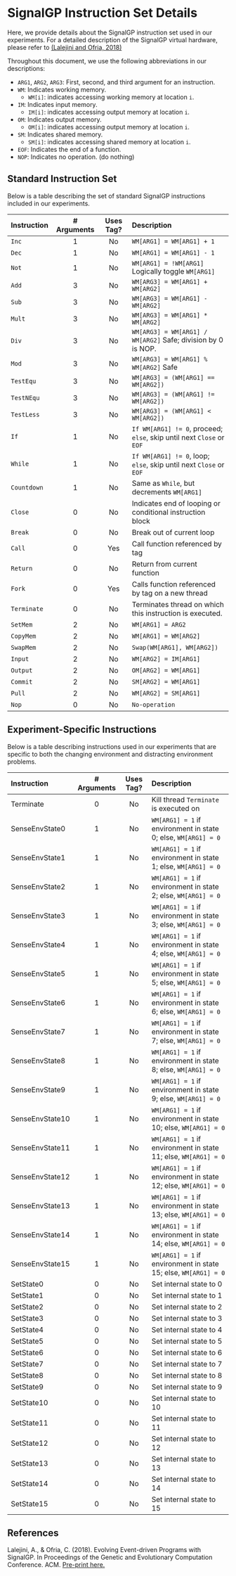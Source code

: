 
# SignalGP Instruction Set Details

Here, we provide details about the SignalGP instruction set used in our experiments.
For a detailed description of the SignalGP virtual hardware, please refer to
[(Lalejini and Ofria, 2018)](https://arxiv.org/pdf/1804.05445.pdf)

Throughout this document, we use the following abbreviations in our descriptions:

- `ARG1`, `ARG2`, `ARG3`: First, second, and third argument for an instruction.
- `WM`: Indicates working memory.
  - `WM[i]`: indicates accessing working memory at location `i`.
- `IM`: Indicates input memory.
  - `IM[i]`: indicates accessing output memory at location `i`.
- `OM`: Indicates output memory.
  - `OM[i]`: indicates accessing output memory at location `i`.
- `SM`: Indicates shared memory.
  - `SM[i]`: indicates accessing shared memory at location `i`.
- `EOF`: Indicates the end of a function.
- `NOP`: Indicates no operation. (do nothing)

## Standard Instruction Set

Below is a table describing the set of standard SignalGP instructions included in our experiments.

| Instruction | # Arguments | Uses Tag? | Description |
| :---        | :---:       | :---:     | :---        |
| `Inc`       | 1           | No        | `WM[ARG1] = WM[ARG1] + 1` |
| `Dec`       | 1           | No        | `WM[ARG1] = WM[ARG1] - 1` |
| `Not`       | 1           | No        | `WM[ARG1] = !WM[ARG1]` Logically toggle `WM[ARG1]` |
| `Add`       | 3           | No        | `WM[ARG3] = WM[ARG1] + WM[ARG2]` |
| `Sub`       | 3           | No        | `WM[ARG3] = WM[ARG1] - WM[ARG2]` |
| `Mult`      | 3           | No        | `WM[ARG3] = WM[ARG1] * WM[ARG2]` |
| `Div`       | 3           | No        | `WM[ARG3] = WM[ARG1] / WM[ARG2]` Safe; division by 0 is NOP. |
| `Mod`       | 3           | No        | `WM[ARG3] = WM[ARG1] % WM[ARG2]` Safe|
| `TestEqu`   | 3           | No        | `WM[ARG3] = (WM[ARG1] == WM[ARG2])` |
| `TestNEqu`  | 3           | No        | `WM[ARG3] = (WM[ARG1] != WM[ARG2])` |
| `TestLess`  | 3           | No        | `WM[ARG3] = (WM[ARG1] < WM[ARG2])` |
| `If`        | 1           | No        | `If WM[ARG1] != 0`, proceed; `else`, skip until next `Close` or `EOF` |
| `While`     | 1           | No        | `If WM[ARG1] != 0`, loop; `else`, skip until next `Close` or `EOF` |
| `Countdown` | 1           | No        | Same as `While`, but decrements `WM[ARG1]` |
| `Close`     | 0           | No        | Indicates end of looping or conditional instruction block |
| `Break`     | 0           | No        | Break out of current loop |
| `Call`      | 0           | Yes       | Call function referenced by tag |
| `Return`    | 0           | No        | Return from current function |
| `Fork`      | 0           | Yes       | Calls function referenced by tag on a new thread |
| `Terminate`      | 0           | No       | Terminates thread on which this instruction is executed. |
| `SetMem`    | 2           | No        | `WM[ARG1] = ARG2` |
| `CopyMem`   | 2           | No        | `WM[ARG1] = WM[ARG2]` |
| `SwapMem`   | 2           | No        | `Swap(WM[ARG1], WM[ARG2])` |
| `Input`     | 2           | No        | `WM[ARG2] = IM[ARG1]` |
| `Output`    | 2           | No        | `OM[ARG2] = WM[ARG1]` |
| `Commit`    | 2           | No        | `SM[ARG2] = WM[ARG1]` |
| `Pull`      | 2           | No        | `WM[ARG2] = SM[ARG1]` |
| `Nop`       | 0           | No        | `No-operation` |

## Experiment-Specific Instructions

Below is a table describing instructions used in our experiments that are specific to both the changing environment and distracting environment problems.

| Instruction   | # Arguments | Uses Tag? | Description |
| :---          | :---:       | :---:     | :---        |
| Terminate     | 0           | No | Kill thread `Terminate` is executed on |
| SenseEnvState0 | 1           | No | `WM[ARG1] = 1` if environment in state 0; else, `WM[ARG1] = 0` |
| SenseEnvState1 | 1           | No | `WM[ARG1] = 1` if environment in state 1; else, `WM[ARG1] = 0` |
| SenseEnvState2 | 1           | No | `WM[ARG1] = 1` if environment in state 2; else, `WM[ARG1] = 0` |
| SenseEnvState3 | 1           | No | `WM[ARG1] = 1` if environment in state 3; else, `WM[ARG1] = 0` |
| SenseEnvState4 | 1           | No | `WM[ARG1] = 1` if environment in state 4; else, `WM[ARG1] = 0` |
| SenseEnvState5 | 1           | No | `WM[ARG1] = 1` if environment in state 5; else, `WM[ARG1] = 0` |
| SenseEnvState6 | 1           | No | `WM[ARG1] = 1` if environment in state 6; else, `WM[ARG1] = 0` |
| SenseEnvState7 | 1           | No | `WM[ARG1] = 1` if environment in state 7; else, `WM[ARG1] = 0` |
| SenseEnvState8 | 1           | No | `WM[ARG1] = 1` if environment in state 8; else, `WM[ARG1] = 0` |
| SenseEnvState9 | 1           | No | `WM[ARG1] = 1` if environment in state 9; else, `WM[ARG1] = 0` |
| SenseEnvState10 | 1           | No | `WM[ARG1] = 1` if environment in state 10; else, `WM[ARG1] = 0` |
| SenseEnvState11 | 1           | No | `WM[ARG1] = 1` if environment in state 11; else, `WM[ARG1] = 0` |
| SenseEnvState12 | 1           | No | `WM[ARG1] = 1` if environment in state 12; else, `WM[ARG1] = 0` |
| SenseEnvState13 | 1           | No | `WM[ARG1] = 1` if environment in state 13; else, `WM[ARG1] = 0` |
| SenseEnvState14 | 1           | No | `WM[ARG1] = 1` if environment in state 14; else, `WM[ARG1] = 0` |
| SenseEnvState15 | 1           | No | `WM[ARG1] = 1` if environment in state 15; else, `WM[ARG1] = 0` |
| SetState0 | 0 | No | Set internal state to 0 |
| SetState1 | 0 | No | Set internal state to 1 |
| SetState2 | 0 | No | Set internal state to 2 |
| SetState3 | 0 | No | Set internal state to 3 |
| SetState4 | 0 | No | Set internal state to 4 |
| SetState5 | 0 | No | Set internal state to 5 |
| SetState6 | 0 | No | Set internal state to 6 |
| SetState7 | 0 | No | Set internal state to 7 |
| SetState8 | 0 | No | Set internal state to 8 |
| SetState9 | 0 | No | Set internal state to 9 |
| SetState10 | 0 | No | Set internal state to 10 |
| SetState11 | 0 | No | Set internal state to 11 |
| SetState12 | 0 | No | Set internal state to 12 |
| SetState13 | 0 | No | Set internal state to 13 |
| SetState14 | 0 | No | Set internal state to 14 |
| SetState15 | 0 | No | Set internal state to 15 |

## References

Lalejini, A., & Ofria, C. (2018). Evolving Event-driven Programs with SignalGP. In Proceedings of the Genetic and Evolutionary Computation Conference. ACM. [Pre-print here.](https://arxiv.org/pdf/1804.05445.pdf)